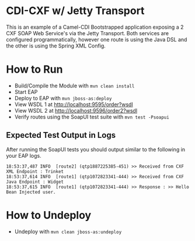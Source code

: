 # CDI-CXF w/ Jetty Transport
This is an example of a Camel-CDI Bootstrapped application exposing a 2 CXF SOAP Web Service's via the Jetty Transport. Both services are configured programmatically, however one route is using the Java DSL and the other is using the Spring XML Config.

# How to Run
 - Build/Compile the Module with `mvn clean install`
 - Start EAP
 - Deploy to EAP with `mvn jboss-as:deploy`
 - View WSDL 1 at [http://localhost:9595/order?wsdl](http://localhost:9595/order?wsdl)
 - View WSDL 2 at [http://localhost:9596/order2?wsdl](http://localhost:9596/order2?wsdl)
 - Verify routes using the SoapUI test suite with `mvn test -Psoapui`

## Expected Test Output in Logs
After running the SoapUI tests you should output similar to the following in your EAP logs.
> 
	18:53:37,487 INFO  [route2] (qtp1887225385-451) >> Received from CXF XML Endpoint : Trinket
	18:53:37,614 INFO  [route1] (qtp1072823341-444) >> Received from CXF Java Endpoint : Widget
	18:53:37,615 INFO  [route1] (qtp1072823341-444) >> Response : >> Hello Bean Injected user.

# How to Undeploy
 - Undeploy with `mvn clean jboss-as:undeploy`
